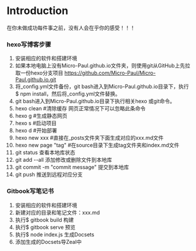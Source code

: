 # Introduction


在你未做成功每件事之前，没有人会在乎你的感受！！！

### hexo写博客步骤

1. 安装相应的软件和搭建环境
2. 如果本地电脑上没有Micro-Paul.github.io文件夹，则使用git从GitHub上先拉取一份hexo分支项目
	https://github.com/Micro-Paul/Micro-Paul.github.io.git
3. 将_config.yml文件备份，git bash进入到Micro-Paul.github.io目录下，执行$ npm install，然后将_config.yml文件替换。
4. git bash进入到Micro-Paul.github.io目录下执行相关hexo 或git命令。
5. hexo clean #清除缓存 网页正常情况下可以忽略此条命令
6. hexo g #生成静态网页
7. hexo s #启动项目
8. hexo d #开始部署
9. hexo new xxx #直接在_posts文件夹下面生成对应的xxx.md文件
10. hexo new page "tag" #在source目录下生成tag文件夹和index.md文件
11. git status 查看本地库状态
12. git add --all 添加修改或删除文件到本地库
13. git commit -m "commit message" 提交到本地库
14. git push 推送到远程对应分支

### Gitbook写笔记书

1. 安装相应的软件和搭建环境
2. 新建对应的目录和笔记文件：xxx.md
3. 执行$ gitbook build 构建
4. 执行$ gitbook serve 预览
5. 执行$ node index.js 生成Docsets
6. 添加生成的Docsets导Zeal中
